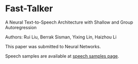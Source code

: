 # Fast-Talker
A Neural Text-to-Speech Architecture with Shallow and Group Autoregression

Authors: Rui Liu, Berrak Sisman, Yixing Lin, Haizhou Li

This paper was submitted to Neural Networks. 

Speech samples are available at [speech samples page](https://ttslr.github.io/FastTalker/).
